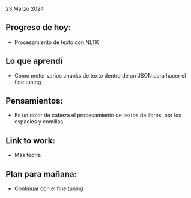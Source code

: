23 Marzo 2024

## Progreso de hoy:
- Procesamiento de texto con NLTK 
## Lo que aprendí 
- Como meter varios chunks de texto dentro de un JSON para hacer el fine tuning 
## **Pensamientos**:
- Es un dolor de cabeza el procesamiento de textos de libros, por los espacios y comillas. 
## Link to work: 
- Más teoría 
## Plan para mañana: 
- Continuar con el fine tuning 
